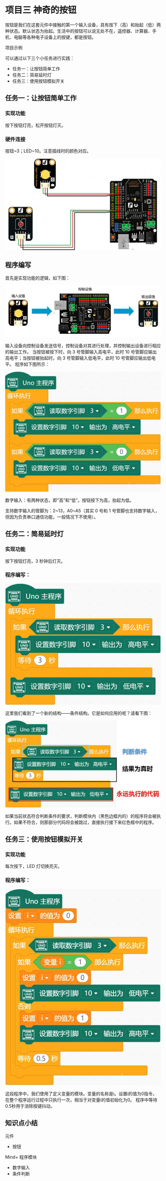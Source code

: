 # 项目三 神奇的按钮

按钮是我们在这套元件中接触的第一个输入设备，具有按下（高）和抬起（低）两种状态。默认状态为抬起。生活中的按钮可以说无处不在，遥控器、计算器、手机、电脑等各种电子设备上的按键，都是按钮。

项目示例

可以通过以下三个小任务进行实践：

- 任务一：让按钮简单工作
- 任务二：简易延时灯
- 任务三：使用按钮模拟开关

## 任务一：让按钮简单工作

### 实现功能

按下按钮灯亮，松开按钮灯灭。

### 硬件连接

按钮~3；LED~10。注意插线时的颜色对应。

![img](assets/forum-16518108834981.png)

## 程序编写

首先是实现功能的逻辑，如下图：

![img](assets/forum-16518109686293.png)

输入设备向控制设备发送信号，控制设备对其进行处理，并控制输出设备进行相应的输出工作。
当按钮被按下时，向 3 号管脚输入高电平，此时 10 号管脚应输出高电平；当按钮被抬起时，向 3 号管脚输入低电平，此时 10 号管脚应输出低电平。
程序如下图所示：

![img](assets/forum-16518109745985.png)

数字输入：有两种状态，即“高”和“低”。按钮按下为高，抬起为低。

支持数字输入的管脚为：2~13，A0~A5（其实 0 号和 1 号管脚也支持数字输入，但因为负责串口通信功能，一般情况下不使用）。

## 任务二：简易延时灯

### 实现功能

按下按钮灯亮，3 秒钟后灯灭。

### 程序编写：

![img](assets/forum-16518109790727.png)

这里我们看到了一个新的结构——条件结构。它是如何应用的呢？请看下图：

![img](assets/forum-16518109831529.png)

如果当前状态符合判断条件的要求，判断模块内（黑色边框内的）的程序将会被执行。如果不符合，则那部分代码将会被跳过，直接执行接下来红色框中的程序。

## 任务三：使用按钮模拟开关
### 实现功能

每次按下，LED 灯切换亮灭。

### 程序编写：

![img](assets/forum-165181098754611.png)

这段程序中，我们使用了定义变量的模块。变量的名称是i。设置i的值为0指令，在整个程序运行过程中只执行一次，相当于对变量i的值初始化为0。 程序中等待0.5秒用于消除按键抖动。

## 知识点小结

元件

- 按钮

Mind+ 程序模块

- 数字输入
- 条件判断